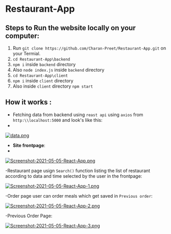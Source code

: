# Restaurant-App
## Steps to Run the website locally on your computer:

1. Run `git clone https://github.com/Charan-Preet/Restaurant-App.git` on your Termial.
2. `cd Restaurant-App\backend` 
3. `npm i` inside `backend` directory
4. Also `node index.js` inside `backend` directory  
5. `cd Restaurant-App\client`
6. `npm i` inside `client` directory
7. Also inside `client` directory `npm start`

## How it works :
- Fetching data from backend using `reast api` using `axios` from `http:\\localhost:5000` and look's like this:
- 
[![data.png](https://i.postimg.cc/J4szvxtP/data.png)](https://postimg.cc/VdcwbjqC)

- **Site frontpage**:
- 
[![Screenshot-2021-05-05-React-App.png](https://i.postimg.cc/wTnjpNmH/Screenshot-2021-05-05-React-App.png)](https://postimg.cc/vcLs7chS)

-Restaurant page usign `Search()` function listing the list of restaurant according to data and time selected by the user in the frontpage:

[![Screenshot-2021-05-05-React-App-1.png](https://i.postimg.cc/R0LSKbbV/Screenshot-2021-05-05-React-App-1.png)](https://postimg.cc/TyhvXQ6Z)

-Order page user can order meals which get saved in `Previous order`:

[![Screenshot-2021-05-05-React-App-2.png](https://i.postimg.cc/25DjqfGK/Screenshot-2021-05-05-React-App-2.png)](https://postimg.cc/K10hVwdP)

-Previous Order Page:

[![Screenshot-2021-05-05-React-App-3.png](https://i.postimg.cc/Sx8NNK69/Screenshot-2021-05-05-React-App-3.png)](https://postimg.cc/5X4Msbk9)
